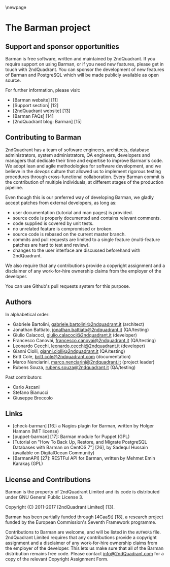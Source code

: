 \newpage

# The Barman project

## Support and sponsor opportunities

Barman is free software, written and maintained by 2ndQuadrant. If you
require support on using Barman, or if you need new features, please
get in touch with 2ndQuadrant. You can sponsor the development of new
features of Barman and PostgreSQL which will be made publicly
available as open source.

For further information, please visit:

- [Barman website] [11]
- [Support section] [12]
- [2ndQuadrant website] [13]
- [Barman FAQs] [14]
- [2ndQuadrant blog: Barman] [15]

## Contributing to Barman

2ndQuadrant has a team of software engineers, architects, database
administrators, system administrators, QA engineers, developers and
managers that dedicate their time and expertise to improve Barman's code.
We adopt lean and agile methodologies for software development, and
we believe in the _devops_ culture that allowed us to implement rigorous
testing procedures through cross-functional collaboration.
Every Barman commit is the contribution of multiple individuals, at different
stages of the production pipeline.

Even though this is our preferred way of developing Barman, we gladly
accept patches from external developers, as long as:

- user documentation (tutorial and man pages) is provided.
- source code is properly documented and contains relevant comments.
- code supplied is covered by unit tests.
- no unrelated feature is compromised or broken.
- source code is rebased on the current master branch.
- commits and pull requests are limited to a single feature (multi-feature
patches are hard to test and review).
- changes to the user interface are discussed beforehand with 2ndQuadrant.

We also require that any contributions provide a copyright assignment
and a disclaimer of any work-for-hire ownership claims from the employer
of the developer.

You can use Github's pull requests system for this purpose.

## Authors

In alphabetical order:

- Gabriele Bartolini, <gabriele.bartolini@2ndquadrant.it> (architect)
- Jonathan Battiato, <jonathan.battiato@2ndquadrant.it> (QA/testing)
- Giulio Calacoci, <giulio.calacoci@2ndquadrant.it> (developer)
- Francesco Canovai, <francesco.canovai@2ndquadrant.it> (QA/testing)
- Leonardo Cecchi, <leonardo.cecchi@2ndquadrant.it> (developer)
- Gianni Ciolli, <gianni.ciolli@2ndquadrant.it> (QA/testing)
- Britt Cole, <britt.cole@2ndquadrant.com> (documentation)
- Marco Nenciarini, <marco.nenciarini@2ndquadrant.it> (project leader)
- Rubens Souza, <rubens.souza@2ndquadrant.it> (QA/testing)

Past contributors:

- Carlo Ascani
- Stefano Bianucci
- Giuseppe Broccolo

## Links

- [check-barman] [16]: a Nagios plugin for Barman, written by Holger
  Hamann (MIT license)
- [puppet-barman] [17]: Barman module for Puppet (GPL)
- [Tutorial on "How To Back Up, Restore, and Migrate PostgreSQL Databases with Barman on CentOS 7"] [26], by Sadequl Hussain (available on DigitalOcean Community)
- [BarmanAPI] [27]: RESTFul API for Barman, written by Mehmet Emin Karakaş (GPL)

## License and Contributions

Barman is the property of 2ndQuadrant Limited and its code is
distributed under GNU General Public License 3.

Copyright (C) 2011-2017 [2ndQuadrant Limited] [13].

Barman has been partially funded through [4CaaSt] [18], a research
project funded by the European Commission's Seventh Framework
programme.

Contributions to Barman are welcome, and will be listed in the
`AUTHORS` file. 2ndQuadrant Limited requires that any contributions
provide a copyright assignment and a disclaimer of any work-for-hire
ownership claims from the employer of the developer. This lets us make
sure that all of the Barman distribution remains free code. Please
contact info@2ndQuadrant.com for a copy of the relevant Copyright
Assignment Form.
